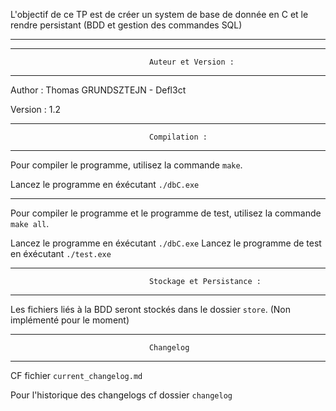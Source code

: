 L'objectif de ce TP est de créer un system de base de donnée en C et le rendre persistant (BDD et gestion des commandes SQL)

-------------------------------------------------------------------------------------

-------------------------------------------------------------------------------------
                                   Auteur et Version :
-------------------------------------------------------------------------------------

Author : Thomas GRUNDSZTEJN - Defl3ct

Version : 1.2


-------------------------------------------------------------------------------------
                                   Compilation :
-------------------------------------------------------------------------------------

Pour compiler le programme, utilisez la commande `make`.

Lancez le programme en éxécutant `./dbC.exe`

-------------------------------------------------------------------------------------

Pour compiler le programme et le programme de test, utilisez la commande `make all`.

Lancez le programme en éxécutant `./dbC.exe`
Lancez le programme de test en éxécutant `./test.exe`


-------------------------------------------------------------------------------------
                                   Stockage et Persistance :
-------------------------------------------------------------------------------------

Les fichiers liés à la BDD seront stockés dans le dossier `store`. (Non implémenté pour le moment)


-------------------------------------------------------------------------------------
                                   Changelog
-------------------------------------------------------------------------------------

CF fichier `current_changelog.md`

Pour l'historique des changelogs cf dossier `changelog`